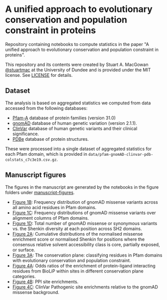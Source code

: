 # A unified approach to evolutionary conservation and population constraint in proteins
Repository containing notebooks to compute statistics in the paper "A unified approach to evolutionary conservation and population constraint in proteins".

This repository and its contents were created by Stuart A. MacGowan [@stuartmac](https://www.github.com/stuartmac) at the University of Dundee and is provided under the MIT license. See [LICENSE](LICENSE) for details.

## Dataset
The analysis is based on aggregated statistics we computed from data accessed from the following databases:
- [Pfam-A](https://pfam.xfam.org/) database of protein families (version 31.0)
- [gnomAD](https://gnomad.broadinstitute.org/) database of human genetic variation (version 2.1.1).
- [ClinVar](https://www.ncbi.nlm.nih.gov/clinvar/) database of human genetic variants and their clinical significance.
- [PDBe](https://www.ebi.ac.uk/pdbe/) database of protein structures.

These were processed into a single dataset of aggregated statistics for each Pfam domain, which is provided in `data/pfam-gnomAD-clinvar-pdb-colstats_c7c3e19.csv.gz`.

## Manuscript figures

The figures in the manuscript are generated by the notebooks in the figure folders under [manuscript-figures](manuscript-figures/).

- [Figure 1B](manuscript-figures/fig1/Fig1B_pfam-residue-missense-hist.md): Frequency distribution of gnomAD missense variants across all amino acid residues in Pfam domains.
- [Figure 1C](manuscript-figures/fig1/Figs1C-D_variant-totals-in-MSA-columns.md): Frequency distributions of gnomAD missense variants over alignment columns of Pfam domains.
- [Figure 1D](manuscript-figures/fig1/Figs1C-D_variant-totals-in-MSA-columns.md): Total number of gnomAD missense or synonymous variants vs. the Shenkin diversity at each position across SH2 domains.
- [Figure 2A](manuscript-figures/fig2/Fig2A_RSA-Class-Distribution.md): Cumulative distributions of the normalised missense enrichment score or normalised Shenkin for positions where the consensus relative solvent accessibility class is core, partially exposed, or surface.
- [Figure 3A](manuscript-figures/fig3/Fig3A_Conservation-Plane.md): The conservation plane: classifying residues in Pfam domains with evolutionary conservation and population constraint.
- [Figure 4A](manuscript-figures/fig4/Fig4A_BioLiP-XClass-Enrichments.md): Odds ratios of the enrichment of protein-ligand interacting residues from BioLiP within sites in different conservation plane categories.
- [Figure 4B](manuscript-figures/fig4/Fig4B_PPI-XClass-Enrichments.md): PPI site enrichments.
- [Figure 4C](manuscript-figures/fig4/Fig4C_ClinVar-XClass-Enrichments.md): ClinVar Pathogenic site enrichments relative to the gnomAD missense background.